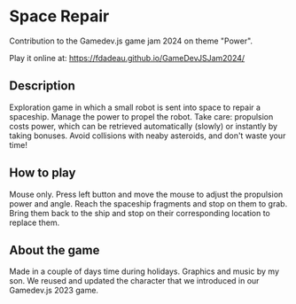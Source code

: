 # Space Repair

Contribution to the Gamedev.js game jam 2024 on theme "Power".

Play it online at: https://fdadeau.github.io/GameDevJSJam2024/

## Description

Exploration game in which a small robot is sent into space to repair a spaceship. Manage the power to propel the robot. Take care: propulsion costs power, which can be retrieved automatically (slowly) or instantly by taking bonuses.
Avoid collisions with neaby asteroids, and don't waste your time!

## How to play

Mouse only. Press left button and move the mouse to adjust the propulsion power and angle. Reach the spaceship fragments and stop on them to grab. Bring them back to the ship and stop on their corresponding location to replace them.

## About the game

Made in a couple of days time during holidays. Graphics and music by my son. We reused and updated the character that we introduced in our Gamedev.js 2023 game. 
